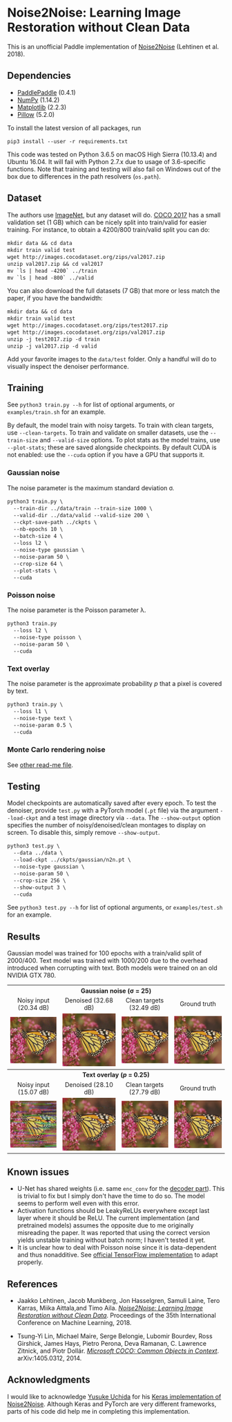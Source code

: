 # Noise2Noise: Learning Image Restoration without Clean Data

This is an unofficial Paddle implementation of [Noise2Noise](https://arxiv.org/abs/1803.04189) (Lehtinen et al. 2018).

## Dependencies

* [PaddlePaddle](https://paddlepaddle.org.cn/) (0.4.1)
* [NumPy](http://www.numpy.org/) (1.14.2)
* [Matplotlib](https://matplotlib.org/) (2.2.3)
* [Pillow](https://pillow.readthedocs.io/en/latest/index.html) (5.2.0)

To install the latest version of all packages, run
```
pip3 install --user -r requirements.txt
```

This code was tested on Python 3.6.5 on macOS High Sierra (10.13.4) and Ubuntu 16.04. It will fail with Python 2.7.x due to usage of 3.6-specific functions. Note that training and testing will also fail on Windows out of the box due to differences in the path resolvers (`os.path`).

## Dataset

The authors use [ImageNet](http://image-net.org/download), but any dataset will do. [COCO 2017](http://cocodataset.org/#download) has a small validation set (1 GB) which can be nicely split into train/valid for easier training. For instance, to obtain a 4200/800 train/valid split you can do:
```
mkdir data && cd data
mkdir train valid test
wget http://images.cocodataset.org/zips/val2017.zip
unzip val2017.zip && cd val2017
mv `ls | head -4200` ../train
mv `ls | head -800` ../valid
```

You can also download the full datasets (7 GB) that more or less match the paper, if you have the bandwidth:

```
mkdir data && cd data
mkdir train valid test
wget http://images.cocodataset.org/zips/test2017.zip
wget http://images.cocodataset.org/zips/val2017.zip
unzip -j test2017.zip -d train
unzip -j val2017.zip -d valid
```

Add your favorite images to the `data/test` folder. Only a handful will do to visually inspect the denoiser performance.

## Training

See `python3 train.py --h` for list of optional arguments, or `examples/train.sh` for an example.

By default, the model train with noisy targets. To train with clean targets, use `--clean-targets`. To train and validate on smaller datasets, use the `--train-size` and `--valid-size` options. To plot stats as the model trains, use `--plot-stats`; these are saved alongside checkpoints. By default CUDA is not enabled: use the `--cuda` option if you have a GPU that supports it.

### Gaussian noise
The noise parameter is the maximum standard deviation σ.
```
python3 train.py \
  --train-dir ../data/train --train-size 1000 \
  --valid-dir ../data/valid --valid-size 200 \
  --ckpt-save-path ../ckpts \
  --nb-epochs 10 \
  --batch-size 4 \
  --loss l2 \
  --noise-type gaussian \
  --noise-param 50 \
  --crop-size 64 \
  --plot-stats \
  --cuda
```

### Poisson noise
The noise parameter is the Poisson parameter λ.
```
python3 train.py
  --loss l2 \
  --noise-type poisson \
  --noise-param 50 \
  --cuda
```

### Text overlay
The noise parameter is the approximate probability *p* that a pixel is covered by text.
```
python3 train.py \
  --loss l1 \
  --noise-type text \
  --noise-param 0.5 \
  --cuda
```

### Monte Carlo rendering noise

See [other read-me file](MonteCarlo.md).

## Testing

Model checkpoints are automatically saved after every epoch. To test the denoiser, provide `test.py` with a PyTorch model (`.pt` file) via the argument `--load-ckpt` and a test image directory via `--data`. The `--show-output` option specifies the number of noisy/denoised/clean montages to display on screen. To disable this, simply remove `--show-output`.

```
python3 test.py \
  --data ../data \
  --load-ckpt ../ckpts/gaussian/n2n.pt \
  --noise-type gaussian \
  --noise-param 50 \
  --crop-size 256 \
  --show-output 3 \
  --cuda
```

See `python3 test.py --h` for list of optional arguments, or `examples/test.sh` for an example.

## Results

Gaussian model was trained for 100 epochs with a train/valid split of 2000/400. Text model was trained with 1000/200 due to the overhead introduced when corrupting with text. Both models were trained on an old NVIDIA GTX 780.


<table align="center">
  <tr align="center">
    <th colspan=9>Gaussian noise (σ = 25)</td>
  </tr>
  <tr align="center">
    <td colspan=2>Noisy input (20.34 dB)</td>
    <td colspan=2>Denoised (32.68 dB)</td>
    <td colspan=2>Clean targets (32.49 dB)</td>
    <td colspan=2>Ground truth</td>
  </tr>
  <tr align="center">
    <td colspan=2><img src="figures/monarch-gaussian-noisy.png"></td>
    <td colspan=2><img src="figures/monarch-gaussian-denoised.png"></td>
    <td colspan=2><img src="figures/monarch-gaussian-clean.png"></td>
    <td colspan=2><img src="figures/monarch.png"></td>
  </tr> 

  <tr align="center">
    <th colspan=9>Text overlay (<i>p</i> = 0.25)</td>
  </tr>
  <tr align="center">
    <td colspan=2>Noisy input (15.07 dB)</td>
    <td colspan=2>Denoised (28.10 dB)</td>
    <td colspan=2>Clean targets (27.79 dB)</td>
    <td colspan=2>Ground truth</td>
  </tr>
  <tr align="center">
    <td colspan=2><img src="figures/monarch-text-noisy.png"></td>
    <td colspan=2><img src="figures/monarch-text-denoised.png"></td>
    <td colspan=2><img src="figures/monarch-text-clean.png"></td>
    <td colspan=2><img src="figures/monarch.png"></td>
  </tr>  
</table>

## Known issues
- U-Net has shared weights (i.e. same `enc_conv` for the [decoder part](https://github.com/joeylitalien/noise2noise-pytorch/blob/7942c06f924e2244d91fc8c1aff1c2e3991e0eae/src/unet.py#L82)). This is trivial to fix but I simply don't have the time to do so. The model seems to perform well even with this error.
- Activation functions should be LeakyReLUs everywhere except last layer where it should be ReLU. The current implementation (and pretrained models) assumes the opposite due to me originally misreading the paper. It was reported that using the correct version yields unstable training without batch norm; I haven't tested it yet.
- It is unclear how to deal with Poisson noise since it is data-dependent and thus nonadditive. See [official TensorFlow implementation](https://github.com/NVlabs/noise2noise) to adapt properly.

## References
* Jaakko Lehtinen, Jacob Munkberg, Jon Hasselgren, Samuli Laine, Tero Karras, Miika Aittala,and Timo Aila. [*Noise2Noise: Learning Image Restoration without Clean Data*](https://research.nvidia.com/publication/2018-07_Noise2Noise%3A-Learning-Image). Proceedings of the 35th International Conference on Machine Learning, 2018.

* Tsung-Yi Lin, Michael Maire, Serge Belongie, Lubomir Bourdev, Ross Girshick, James Hays, Pietro Perona, Deva Ramanan, C. Lawrence Zitnick, and Piotr Dollár. [*Microsoft COCO: Common Objects in Context*](https://arxiv.org/abs/1405.0312). arXiv:1405.0312, 2014.

## Acknowledgments

I would like to acknowledge [Yusuke Uchida](https://yu4u.github.io/) for his [Keras implementation of Noise2Noise](https://github.com/yu4u/noise2noise). Although Keras and PyTorch are very different frameworks, parts of his code did help me in completing this implementation.
